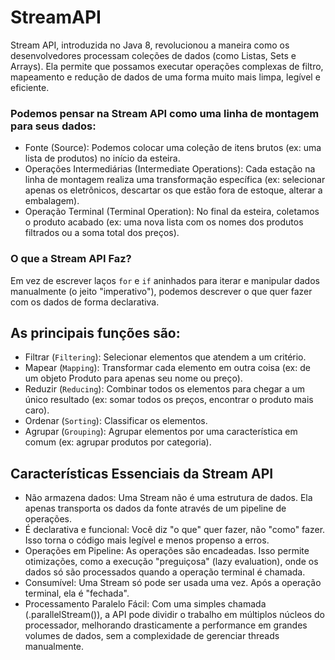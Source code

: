 # StreamAPI

Stream API, introduzida no Java 8, revolucionou a maneira como os desenvolvedores processam coleções de dados (como Listas, Sets e Arrays). Ela permite que possamos executar operações complexas de filtro, mapeamento e redução de dados de uma forma muito mais limpa, legível e eficiente.

### Podemos pensar na Stream API como uma linha de montagem para seus dados:
- Fonte (Source): Podemos colocar uma coleção de itens brutos (ex: uma lista de produtos) no início da esteira.
- Operações Intermediárias (Intermediate Operations): Cada estação na linha de montagem realiza uma transformação específica (ex: selecionar apenas os eletrônicos, descartar os que estão fora de estoque, alterar a embalagem).
- Operação Terminal (Terminal Operation): No final da esteira, coletamos o produto acabado (ex: uma nova lista com os nomes dos produtos filtrados ou a soma total dos preços).

### O que a Stream API Faz?
Em vez de escrever laços `for` e `if` aninhados para iterar e manipular dados manualmente (o jeito "imperativo"), podemos descrever o que quer fazer com os dados de forma declarativa.

## As principais funções são:
- Filtrar (`Filtering`): Selecionar elementos que atendem a um critério.
- Mapear (`Mapping`): Transformar cada elemento em outra coisa (ex: de um objeto Produto para apenas seu nome ou preço).
- Reduzir (`Reducing`): Combinar todos os elementos para chegar a um único resultado (ex: somar todos os preços, encontrar o produto mais caro).
- Ordenar (`Sorting`): Classificar os elementos.
- Agrupar (`Grouping`): Agrupar elementos por uma característica em comum (ex: agrupar produtos por categoria).

## Características Essenciais da Stream API
- Não armazena dados: Uma Stream não é uma estrutura de dados. Ela apenas transporta os dados da fonte através de um pipeline de operações.
- É declarativa e funcional: Você diz "o que" quer fazer, não "como" fazer. Isso torna o código mais legível e menos propenso a erros.
- Operações em Pipeline: As operações são encadeadas. Isso permite otimizações, como a execução "preguiçosa" (lazy evaluation), onde os dados só são processados quando a operação terminal é chamada.
- Consumível: Uma Stream só pode ser usada uma vez. Após a operação terminal, ela é "fechada".
- Processamento Paralelo Fácil: Com uma simples chamada (.parallelStream()), a API pode dividir o trabalho em múltiplos núcleos do processador, melhorando drasticamente a performance em grandes volumes de dados, sem a complexidade de gerenciar threads manualmente.